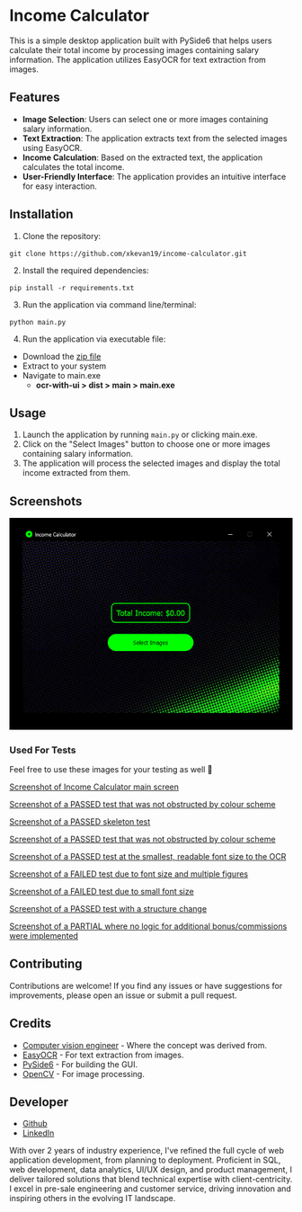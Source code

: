 # Income Calculator

This is a simple desktop application built with PySide6 that helps users calculate their total income by processing images containing salary information. The application utilizes EasyOCR for text extraction from images.

## Features
- **Image Selection**: Users can select one or more images containing salary information.
- **Text Extraction**: The application extracts text from the selected images using EasyOCR.
- **Income Calculation**: Based on the extracted text, the application calculates the total income.
- **User-Friendly Interface**: The application provides an intuitive interface for easy interaction.

## Installation
1. Clone the repository:
```commandline
git clone https://github.com/xkevan19/income-calculator.git
```
2. Install the required dependencies:
```commandline
pip install -r requirements.txt
```
3. Run the application via command line/terminal:
```commandline
python main.py
```
4. Run the application via executable file:
 - Download the [zip file](https://mega.nz/file/9PcFzRTa#Dx1TrvkkTO7E1JA1n8R5EUUlmiPYUPGhs01j9N2P7ug) 
 - Extract to your system
 - Navigate to main.exe
   - **ocr-with-ui > dist > main > main.exe**

## Usage
1. Launch the application by running ```main.py``` or clicking main.exe.
2. Click on the "Select Images" button to choose one or more images containing salary information.
3. The application will process the selected images and display the total income extracted from them.

## Screenshots
![Screenshot of Income Calculator main screen](images/incomecalcone.png)
### Used For Tests
Feel free to use these images for your testing as well 🙂

[Screenshot of Income Calculator main screen](images/testone-PASSED-unobstructedcolorscsheme.png)

[Screenshot of a PASSED test that was not obstructed by colour scheme](images/testtwo-PASSED-unobstructedcolorscsheme.png)

[Screenshot of a PASSED skeleton test](images/testthree-PASSED-skeleton.png)

[Screenshot of a PASSED test that was not obstructed by colour scheme](images/testfour-PASSED-unobstructedcolorscsheme.png)

[Screenshot of a PASSED test at the smallest, readable font size to the OCR](images/testfive-PASSED-10pxfsize.png)

[Screenshot of a FAILED test due to font size and multiple figures](images/testsix-FAILED-multplefigures.png)

[Screenshot of a FAILED test due to small font size](images/testseven-FAILED-fontsizing.png)

[Screenshot of a PASSED test with a structure change](images/testeight-PASSED.png)

[Screenshot of a PARTIAL where no logic for additional bonus/commissions were implemented](images/testnine-PARTIAL-noaddedlogicforbonuses.png)

## Contributing
Contributions are welcome! If you find any issues or have suggestions for improvements, please open an issue or submit a pull request.

## Credits
- [Computer vision engineer](https://github.com/computervisioneng/text-detection-python-easyocr) - Where the concept was derived from.
- [EasyOCR](https://github.com/JaidedAI/EasyOCR) - For text extraction from images.
- [PySide6](https://pypi.org/project/PySide6/) - For building the GUI.
- [OpenCV](https://opencv.org/) - For image processing.

## Developer
- [Github](https://github.com/xkevan19)
- [LinkedIn](https://www.linkedin.com/in/kevansuchit/)

With over 2 years of industry experience, I've refined the full cycle of web application development, from planning to deployment. Proficient in SQL, web development, data analytics, UI/UX design, and product management, I deliver tailored solutions that blend technical expertise with client-centricity. I excel in pre-sale engineering and customer service, driving innovation and inspiring others in the evolving IT landscape.
